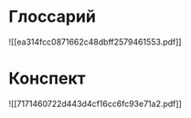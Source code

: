 # Глоссарий
![[ea314fcc0871662c48dbff2579461553.pdf]]
# Конспект
![[7171460722d443d4cf16cc6fc93e71a2.pdf]]